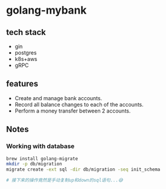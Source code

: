 # golang-mybank

## tech stack

- gin
- postgres
- k8s+aws
- gRPC

## features

- Create and manage bank accounts.
- Record all balance changes to each of the accounts.
- Perform a money transfer between 2 accounts.

## Notes

### Working with database

```bash
brew install golang-migrate
mkdir -p db/migration
migrate create -ext sql -dir db/migration -seq init_schema

# 接下来的操作竟然是手动复制up和down的sql语句...😅 
```
